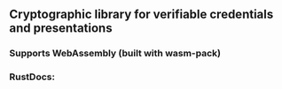 ## Cryptographic library for verifiable credentials and presentations

### Supports WebAssembly (built with wasm-pack)

### RustDocs:

